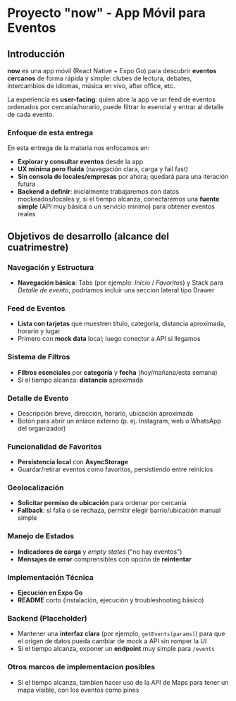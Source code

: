 # Proyecto "now" - App Móvil para Eventos

## Introducción

**now** es una app móvil (React Native + Expo Go) para descubrir **eventos cercanos** de forma rápida y simple: clubes de lectura, debates, intercambios de idiomas, música en vivo, after office, etc. 

La experiencia es **user-facing**: quien abre la app ve un feed de eventos ordenados por cercanía/horario, puede filtrar lo esencial y entrar al detalle de cada evento.

### Enfoque de esta entrega

En esta entrega de la materia nos enfocamos en:

- **Explorar y consultar eventos** desde la app
- **UX mínima pero fluida** (navegación clara, carga y fail fast)
- **Sin consola de locales/empresas** por ahora; quedará para una iteración futura
- **Backend a definir**: inicialmente trabajaremos con datos mockeados/locales y, si el tiempo alcanza, conectaremos una **fuente simple** (API muy básica o un servicio mínimo) para obtener eventos reales

## Objetivos de desarrollo (alcance del cuatrimestre)

### Navegación y Estructura
- **Navegación básica**: Tabs (por ejemplo: *Inicio* / *Favoritos*) y Stack para *Detalle de evento*, podríamos incluir una seccion lateral tipo Drawer

### Feed de Eventos
- **Lista con tarjetas** que muestren título, categoría, distancia aproximada, horario y lugar
- Primero con **mock data** local; luego conector a API si llegamos

### Sistema de Filtros
- **Filtros esenciales** por **categoría** y **fecha** (hoy/mañana/esta semana)
- Si el tiempo alcanza: **distancia** aproximada

### Detalle de Evento
- Descripción breve, dirección, horario, ubicación aproximada
- Botón para abrir un enlace externo (p. ej. Instagram, web o WhatsApp del organizador)

### Funcionalidad de Favoritos
- **Persistencia local** con **AsyncStorage**
- Guardar/retirar eventos como favoritos, persistiendo entre reinicios

### Geolocalización
- **Solicitar permiso de ubicación** para ordenar por cercanía
- **Fallback**: si falla o se rechaza, permitir elegir barrio/ubicación manual simple

### Manejo de Estados
- **Indicadores de carga** y *empty states* ("no hay eventos")
- **Mensajes de error** comprensibles con opción de **reintentar**

### Implementación Técnica
- **Ejecución en Expo Go** 
- **README** corto (instalación, ejecución y troubleshooting básico)

### Backend (Placeholder)
- Mantener una **interfaz clara** (por ejemplo, `getEvents(params)`) para que el origen de datos pueda cambiar de mock a API sin romper la UI
- Si el tiempo alcanza, exponer un **endpoint** muy simple para `/events`

### Otros marcos de implementacion posibles
- Si el tiempo alcanza, tambien hacer uso de la API de Maps para tener un mapa visible, con los eventos como pines
